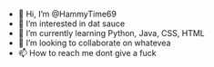 - 👋 Hi, I’m @HammyTime69
- 👀 I’m interested in dat sauce
- 🌱 I’m currently learning Python, Java, CSS, HTML
- 💞️ I’m looking to collaborate on whatevea
- 📫 How to reach me dont give a fuck

<!---
HammyTime69/HammyTime69 is a ✨ special ✨ repository because its `README.md` (this file) appears on your GitHub profile.
You can click the Preview link to take a look at your changes.
--->
